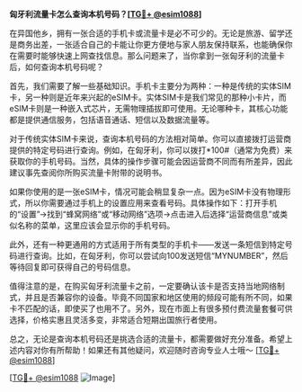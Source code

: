 **匈牙利流量卡怎么查询本机号码？[[TG💪+ @esim1088](https://t.me/s/esim1088)]**

在异国他乡，拥有一张合适的手机卡或流量卡是必不可少的。无论是旅游、留学还是商务出差，一张适合自己的卡能让你更方便地与家人朋友保持联系，也能确保你在需要时能够快速上网查找信息。那么问题来了，当你拿到一张匈牙利的流量卡后，如何查询本机号码呢？

首先，我们需要了解一些基础知识。手机卡主要分为两种：一种是传统的实体SIM卡，另一种则是近年来兴起的eSIM卡。实体SIM卡是我们常见的那种小卡片，而eSIM卡则是一种嵌入式芯片，无需物理插拔即可使用。无论哪种卡，其核心功能都是提供通信服务，包括语音通话、短信以及数据流量等。

对于传统实体SIM卡来说，查询本机号码的方法相对简单。你可以直接拨打运营商提供的特定号码进行查询。例如，在匈牙利，你可以拨打*100#（通常为免费）来获取你的手机号码。当然，具体的操作步骤可能会因运营商不同而有所差异，因此建议事先查阅你所购买流量卡附带的说明书。

如果你使用的是一张eSIM卡，情况可能会稍显复杂一点。因为eSIM卡没有物理形式，所以你需要通过手机上的设置应用来查看号码。具体操作如下：打开手机的“设置”→找到“蜂窝网络”或“移动网络”选项→点击进入后选择“运营商信息”或类似名称的菜单，这里应该会显示你的手机号码。

此外，还有一种更通用的方式适用于所有类型的手机卡——发送一条短信到特定号码进行查询。比如，在匈牙利，你可以尝试向100发送短信“MYNUMBER”，然后等待回复即可获得自己的号码信息。

值得注意的是，在购买匈牙利流量卡之前，一定要确认该卡是否支持当地网络制式，并且是否兼容你的设备。毕竟不同国家和地区使用的频段可能有所不同，如果卡不匹配的话，即使买了也用不了。另外，现在市面上有很多预付费流量套餐可供选择，价格实惠且灵活多变，非常适合短期出国旅行者使用。

总之，无论是查询本机号码还是挑选合适的流量卡，都需要做好充分准备。希望上述内容对你有所帮助！如果还有其他疑问，欢迎随时咨询专业人士哦～ [[TG💪+ @esim1088](https://t.me/s/esim1088)]

[[TG💪+ @esim1088](https://t.me/s/esim1088) ![Image](https://i.postimg.cc/4NQfJmqS/Snipaste-2025-05-13-00-14-12.png)]
